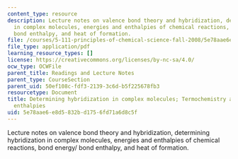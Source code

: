 ```yaml
---
content_type: resource
description: Lecture notes on valence bond theory and hybridization, determining hybridization
  in complex molecules, energies and enthalpies of chemical reactions, bond energy/
  bond enthalpy, and heat of formation.
file: /courses/5-111-principles-of-chemical-science-fall-2008/5e78aae6e8d5832bd1756fd71a6d8c5f_lecnotes16.pdf
file_type: application/pdf
learning_resource_types: []
license: https://creativecommons.org/licenses/by-nc-sa/4.0/
ocw_type: OCWFile
parent_title: Readings and Lecture Notes
parent_type: CourseSection
parent_uid: 50ef108c-fdf3-2139-3c6d-b5f225678fb3
resourcetype: Document
title: Determining hybridization in complex molecules; Termochemistry and bond energies/bond
  enthalpies
uid: 5e78aae6-e8d5-832b-d175-6fd71a6d8c5f
---
```

Lecture notes on valence bond theory and hybridization, determining hybridization in complex molecules, energies and enthalpies of chemical reactions, bond energy/ bond enthalpy, and heat of formation.